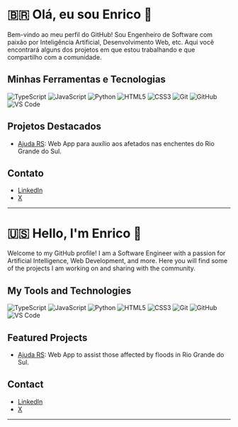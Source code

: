 # 🇧🇷 Olá, eu sou Enrico 👋

Bem-vindo ao meu perfil do GitHub! Sou Engenheiro de Software com paixão por Inteligência Artificial, Desenvolvimento Web, etc. Aqui você encontrará alguns dos projetos em que estou trabalhando e que compartilho com a comunidade.

## Minhas Ferramentas e Tecnologias
![TypeScript](https://img.shields.io/badge/-TypeScript-333?style=flat&logo=typescript)
![JavaScript](https://img.shields.io/badge/-JavaScript-333?style=flat&logo=javascript)
![Python](https://img.shields.io/badge/-Python-333?style=flat&logo=python)
![HTML5](https://img.shields.io/badge/-HTML5-333?style=flat&logo=html5)
![CSS3](https://img.shields.io/badge/-CSS3-333?style=flat&logo=css3)
![Git](https://img.shields.io/badge/-Git-333?style=flat&logo=git)
![GitHub](https://img.shields.io/badge/-GitHub-333?style=flat&logo=github)
![VS Code](https://img.shields.io/badge/-VS%20Code-333?style=flat&logo=visual-studio-code)

## Projetos Destacados

- [Ajuda RS](https://github.com/enricoblanco/ajuda-rs): Web App para auxílio aos afetados nas enchentes do Rio Grande do Sul.

## Contato

- [LinkedIn](https://www.linkedin.com/in/enrico-blanco-760517231/)
- [X](https://twitter.com/seu-usuario)

---

# 🇺🇸 Hello, I'm Enrico 👋

Welcome to my GitHub profile! I am a Software Engineer with a passion for Artificial Intelligence, Web Development, and more. Here you will find some of the projects I am working on and sharing with the community.

## My Tools and Technologies
![TypeScript](https://img.shields.io/badge/-TypeScript-333?style=flat&logo=typescript)
![JavaScript](https://img.shields.io/badge/-JavaScript-333?style=flat&logo=javascript)
![Python](https://img.shields.io/badge/-Python-333?style=flat&logo=python)
![HTML5](https://img.shields.io/badge/-HTML5-333?style=flat&logo=html5)
![CSS3](https://img.shields.io/badge/-CSS3-333?style=flat&logo=css3)
![Git](https://img.shields.io/badge/-Git-333?style=flat&logo=git)
![GitHub](https://img.shields.io/badge/-GitHub-333?style=flat&logo=github)
![VS Code](https://img.shields.io/badge/-VS%20Code-333?style=flat&logo=visual-studio-code)

## Featured Projects

- [Ajuda RS](https://github.com/enricoblanco/ajuda-rs): Web App to assist those affected by floods in Rio Grande do Sul.

## Contact

- [LinkedIn](https://www.linkedin.com/in/enrico-blanco-760517231/)
- [X](https://twitter.com/seu-usuario)

---
